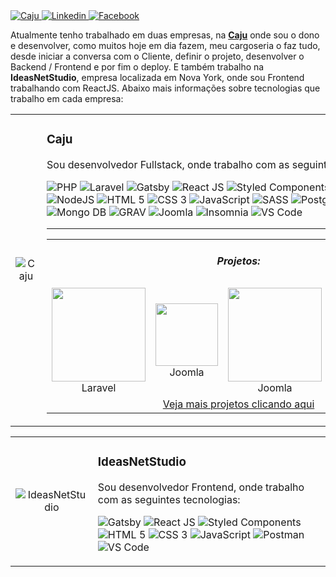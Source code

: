 <a href="https://www.linkedin.com/in/alcirjuniorcaju/" target="_blank">
    <img alt="Caju" src="https://img.shields.io/badge/Site-%23f08700?style=for-the-badge">
</a>
<a href="https://www.linkedin.com/in/alcirjuniorcaju/" target="_blank">
    <img alt="Linkedin" src="https://img.shields.io/badge/Linkedin-%230077b5?style=for-the-badge&logo=linkedin&logoColor=white">
</a>
<a href="https://www.facebook.com/CajuComunica/" target="_blank">
    <img alt="Facebook" src="https://img.shields.io/badge/Facebook-%231877f2?style=for-the-badge&logo=facebook&logoColor=white">
</a>

Atualmente tenho trabalhado em duas empresas, na <a href="https://cajucomunica.com.br">**Caju**</a> onde sou o dono e desenvolver, como muitos hoje em dia fazem, meu cargoseria o faz tudo, desde iniciar a conversa com o Cliente, definir o projeto, desenvolver o Backend / Frontend e por fim o deploy.
E também trabalho na **IdeasNetStudio**, empresa localizada em Nova York, onde sou Frontend trabalhando com ReactJS.
Abaixo mais informações sobre tecnologias que trabalho em cada empresa:
<!-- Info Header -->
<table>
  <tr>
    <td width="20%" align="center" vertical-align="middle">
      <img alt="Caju" src="https://www.cajucomunica.com.br/logo-caju.png" />
    </td>
    <td width="80%">
      <h3>Caju</h3>
      <p>Sou desenvolvedor Fullstack, onde trabalho com as seguintes tecnologias:</p>
      <p>
        <img alt="PHP" src="https://img.shields.io/badge/%20PHP-Backend-%23777bb3?style=for-the-badge&logo=php&logoColor=white">
        <img alt="Laravel" src="https://img.shields.io/badge/%20Laravel-Framework-%23ff2c20?style=for-the-badge&logo=laravel&logoColor=white">
        <img alt="Gatsby" src="https://img.shields.io/badge/%20Gatsby-Framework-%23663399?style=for-the-badge&logo=gatsby&logoColor=white">
        <img alt="React JS" src="https://img.shields.io/badge/%20React-Library-%2361dafb?style=for-the-badge&logo=react&logoColor=white">
        <img alt="Styled Components" src="https://img.shields.io/badge/%20Styled%20Components-Library-%23db7093?style=for-the-badge&logo=styled-components&logoColor=white">
        <img alt="Laravel Voyager" src="https://img.shields.io/badge/%20Laravel%20Voyager-CMS-%232fb3fc?style=for-the-badge&logoColor=white">
        <img alt="NodeJS" src="https://img.shields.io/badge/%20Node-Backend-%23339933?style=for-the-badge&logo=node-js&logoColor=white">
        <img alt="HTML 5" src="https://img.shields.io/badge/%20HTML-Frontend-%23e34f26?style=for-the-badge&logo=html5&logoColor=white">
        <img alt="CSS 3" src="https://img.shields.io/badge/%20CSS-Frontend-%231772b6?style=for-the-badge&logo=css3&logoColor=white">
        <img alt="JavaScript" src="https://img.shields.io/badge/%20Javascript-Frontend-%23f7df1e?style=for-the-badge&logo=javascript&logoColor=white">
        <img alt="SASS" src="https://img.shields.io/badge/%20SASS-Frontend-%23cc6699?style=for-the-badge&logo=sass&logoColor=white">
        <img alt="Postgres" src="https://img.shields.io/badge/%20Postgres-Database-%23336791?style=for-the-badge&logo=postgresql&logoColor=white">
        <img alt="Mysql" src="https://img.shields.io/badge/%20Mysql-Database-%234479a1?style=for-the-badge&logo=mysql&logoColor=white">
        <img alt="Mongo DB" src="https://img.shields.io/badge/%20MOngo%20DB-Database-%2347a24b?style=for-the-badge&logo=mysql&logoColor=white">
        <img alt="GRAV" src="https://img.shields.io/badge/%20Grav-CMS-%23221e1f?style=for-the-badge&logo=grav&logoColor=white">
        <img alt="Joomla" src="https://img.shields.io/badge/%20Joomla-CMS-%235091cd?style=for-the-badge&logo=joomla&logoColor=white">
        <img alt="Insomnia" src="https://img.shields.io/badge/%20Insomnia-Application-%235849be?style=for-the-badge&logo=insomnia&logoColor=white">
        <img alt="VS Code" src="https://img.shields.io/badge/%20VS%20Code-Application-%23007acc?style=for-the-badge&logo=visual-studio-code&logoColor=white">
        <hr />
      </p>
      <table>
        <tbody align="center">
          <tr>
            <td colspan="4"><h5>Projetos:</h5></td>
          </tr>
          <tr>
          <td width="25%">
            <img src="https://www.usinadosatos.org.br/storage/settings/May2020/MtKX7bJWawJiiGhfQem6.png" width="150px" /><br />
            <a src="https://www.usinadosatos.org.br/" target="_blank">
              Laravel
            </a>
          </td>
          <td width="25%">
            <img src="https://www.ibiaculoteamentos.com.br/templates/novo-ibiacu/images/logo.png" height="100px" /><br />
            <a src="https://www.ibiaculoteamentos.com.br/" target="_blank">
              Joomla
            </a>
          </td>
          <td width="25%">
            <img src="http://www.portalpepper.com.br/templates/portalpepper/images/logo.png" width="150px" /><br />
            <a src="http://www.portalpepper.com.br/" target="_blank">
              Joomla
            </a>
          </td>
          <td width="25%">
            <img src="https://www.trusttattoo.com.br/logo.png" width="150px" /><br />
            <a src="https://www.trusttattoo.com.br/" target="_blank">
              Grav
            </a>
          </td>
          </tr>
          <tr>
          <td colspan="4">
            <a href="http://www.cajucomunica.com.br/#clients" target="">Veja mais projetos clicando aqui</a>
          </td>
          </tr>
        </tbody>
      </table>
    </td>
  </tr>
</table>
<!-- Info Header -->
<table>
  <tr>
    <td width="20%" align="center" vertical-align="middle">
      <img alt="IdeasNetStudio" src="http://projetos.cajucomunicacao.com.br/IdeasNetStudio/images/logo-ideasnetstudio.png" />
    </td>
    <td width="80%">
      <h3>IdeasNetStudio</h3>
      <p>Sou desenvolvedor Frontend, onde trabalho com as seguintes tecnologias:</p>
      <p>
        <img alt="Gatsby" src="https://img.shields.io/badge/%20Gatsby-Framework-%23663399?style=for-the-badge&logo=gatsby&logoColor=white">
        <img alt="React JS" src="https://img.shields.io/badge/%20React-Library-%2361dafb?style=for-the-badge&logo=react&logoColor=white">
        <img alt="Styled Components" src="https://img.shields.io/badge/%20Styled%20Components-Library-%23db7093?style=for-the-badge&logo=styled-components&logoColor=white">
        <img alt="HTML 5" src="https://img.shields.io/badge/%20HTML-Frontend-%23e34f26?style=for-the-badge&logo=html5&logoColor=white">
        <img alt="CSS 3" src="https://img.shields.io/badge/%20CSS-Frontend-%231772b6?style=for-the-badge&logo=css3&logoColor=white">
        <img alt="JavaScript" src="https://img.shields.io/badge/%20Javascript-Frontend-%23f7df1e?style=for-the-badge&logo=javascript&logoColor=white">
        <img alt="Postman" src="https://img.shields.io/badge/%20Postman-Application-%23ff6c37?style=for-the-badge&logo=postman&logoColor=white">
        <img alt="VS Code" src="https://img.shields.io/badge/%20VS%20Code-Application-%23007acc?style=for-the-badge&logo=visual-studio-code&logoColor=white">
      </p>
    </td>
  </tr>
</table>
